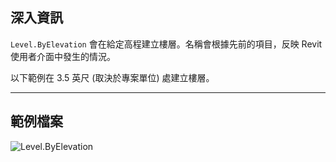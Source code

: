 ## 深入資訊
`Level.ByElevation` 會在給定高程建立樓層。名稱會根據先前的項目，反映 Revit 使用者介面中發生的情況。

以下範例在 3.5 英尺 (取決於專案單位) 處建立樓層。
___
## 範例檔案

![Level.ByElevation](./Revit.Elements.Level.ByElevation_img.jpg)
